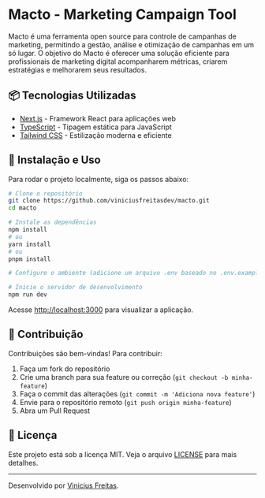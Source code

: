 # Macto - Marketing Campaign Tool

Macto é uma ferramenta open source para controle de campanhas de marketing, permitindo a gestão, análise e otimização de campanhas em um só lugar. O objetivo do Macto é oferecer uma solução eficiente para profissionais de marketing digital acompanharem métricas, criarem estratégias e melhorarem seus resultados.

<!-- ## 🚀 Funcionalidades -->

<!-- - 📊 **Dashboard intuitiva** com métricas essenciais
- 🔍 **Monitoramento de campanhas** em tempo real
- 🔄 **Integração com diversas plataformas de anúncios**
- 📅 **Gerenciamento de cronogramas e tarefas**
- 📈 **Relatórios automatizados** com insights para otimização
- 🛠️ **API para integração com outras ferramentas** -->

## 📦 Tecnologias Utilizadas

- [Next.js](https://nextjs.org) - Framework React para aplicações web
- [TypeScript](https://www.typescriptlang.org) - Tipagem estática para JavaScript
- [Tailwind CSS](https://tailwindcss.com) - Estilização moderna e eficiente

## 📖 Instalação e Uso

Para rodar o projeto localmente, siga os passos abaixo:

```bash
# Clone o repositório
git clone https://github.com/viniciusfreitasdev/macto.git
cd macto

# Instale as dependências
npm install
# ou
yarn install
# ou
pnpm install

# Configure o ambiente (adicione um arquivo .env baseado no .env.example)

# Inicie o servidor de desenvolvimento
npm run dev
```

Acesse [http://localhost:3000](http://localhost:3000) para visualizar a aplicação.

## 🤝 Contribuição

Contribuições são bem-vindas! Para contribuir:

1. Faça um fork do repositório
2. Crie uma branch para sua feature ou correção (`git checkout -b minha-feature`)
3. Faça o commit das alterações (`git commit -m 'Adiciona nova feature'`)
4. Envie para o repositório remoto (`git push origin minha-feature`)
5. Abra um Pull Request

## 📜 Licença

Este projeto está sob a licença MIT. Veja o arquivo [LICENSE](LICENSE) para mais detalhes.

---

Desenvolvido por [Vinicius Freitas](https://github.com/viniciusfreitasdev/macto).
